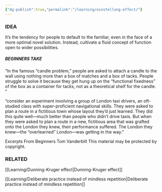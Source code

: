 ```yaml
---
{"dg-publish":true,"permalink":"/learning/einstellung-effect/"}
---
```


### IDEA
It’s the tendency for people to default to the familiar, even in the face of a more optimal novel solution. Instead, cultivate a fluid concept of function open to wider possibilities.


##### BEGINNERS TAKE
“In the famous “candle problem,” people are asked to attach a candle to the wall using nothing more than a box of matches and a box of tacks. People struggle to solve it because they get hung up on the “functional fixedness” of the box as a container for tacks, not as a theoretical shelf for the candle. ”


“consider an experiment involving a group of London taxi drivers, an oft-studied class with super-proficient navigational skills. They were asked to plan a route in a fictitious town whose layout they’d just learned. They did this quite well—much better than people who didn’t drive taxis. But when they were asked to plan a route in a new, fictitious area that was grafted onto the London they knew, their performance suffered. The London they knew—the “overlearned” London—was getting in the way.”

Excerpts From
Beginners
Tom Vanderbilt
This material may be protected by copyright.

### RELATED
[[Learning/Dunning-Kruger effect\|Dunning-Kruger effect]]

[[Learning/Deliberate practice instead of mindless repetition\|Deliberate practice instead of mindless repetition]]